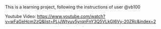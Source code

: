 This is a learning project, following the instructions of user @vb100

Youtube Video:
https://www.youtube.com/watch?v=wFaGeHcm2zQ&list=PLjJWtyuv5yrqnFnY3Q5VLkGI6Vy-20ZRc&index=2
